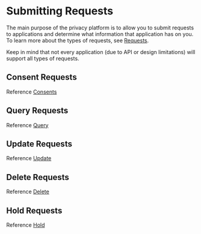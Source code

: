#   Submitting Requests

The main purpose of the privacy platform is to allow you to submit requests to applications and determine what information that application has on you.  To learn more about the types of requests, see [Requests](Requests.md).

Keep in mind that not every application (due to API or design limitations) will support all types of requests. 

##  Consent Requests

Reference [Consents](Consents.md)

##  Query Requests

Reference [Query](Query.md)

##  Update Requests

Reference [Update](Update.md)

##  Delete Requests

Reference [Delete](Delete.md)

##  Hold Requests

Reference [Hold](Hold.md)